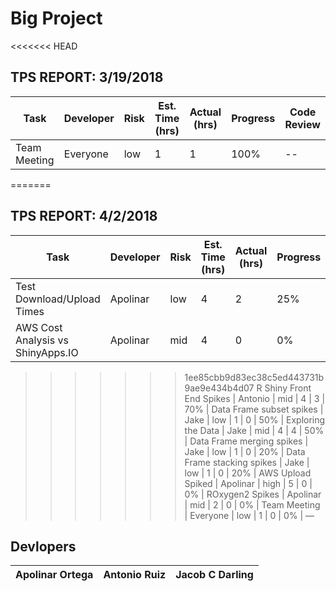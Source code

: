 # Big Project

<<<<<<< HEAD
## TPS REPORT: 3/19/2018
Task | Developer | Risk | Est. Time (hrs) | Actual (hrs) | Progress | Code Review
--- | --- | --- | --- | --- | --- | ---
Team Meeting | Everyone | low | 1 | 1 | 100% | --
=======
## TPS REPORT: 4/2/2018
Task | Developer | Risk | Est. Time (hrs) | Actual (hrs) | Progress | Code Review
--- | --- | --- | --- | --- | --- | --- 
Test Download/Upload Times | Apolinar | low | 4 | 2 | 25% |
AWS Cost Analysis vs ShinyApps.IO | Apolinar | mid | 4 | 0 | 0% | 
>>>>>>> 1ee85cbb9d83ec38c5ed443731b9ae9e434b4d07
R Shiny Front End Spikes | Antonio | mid | 4 | 3 | 70% | 
Data Frame subset spikes | Jake | low  | 1 | 0 | 50% |
Exploring the Data | Jake | mid | 4 | 4 | 50% | 
Data Frame merging spikes | Jake | low  | 1 | 0 | 20% |
Data Frame stacking spikes | Jake | low  | 1 | 0 | 20% |
AWS Upload Spiked | Apolinar | high | 5 | 0 | 0% | 
ROxygen2 Spikes | Apolinar | mid | 2 | 0 | 0% | 
Team Meeting | Everyone | low | 1 | 0 | 0% | —


## Devlopers
Apolinar Ortega | Antonio Ruiz | Jacob C Darling
--- | --- | --- 
